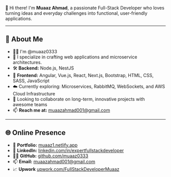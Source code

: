 👋 Hi there! I'm **Muaaz Ahmad**, a passionate Full-Stack Developer who loves turning ideas and everyday challenges into functional, user-friendly applications.

---

## 🚀 About Me

- 👨‍💻 I'm @muaaz0333
- 🎯 I specialize in crafting web applications and microservice architectures.
- 🛠 **Backend:** Node.js, NestJS
- 🎨 **Frontend:** Angular, Vue.js, React, Next.js, Bootstrap, HTML, CSS, SASS, JavaScript
- ☁️ Currently exploring: Microservices, RabbitMQ, WebSockets, and AWS Cloud Infrastructure
- 🤝 Looking to collaborate on long-term, innovative projects with awesome teams
- 📫 **Reach me at:** muaazahmad001@gmail.com

---

## 🌐 Online Presence

- 🔗 **Portfolio:** [muaaz1.netlify.app](https://muaaz1.netlify.app/)
- 💼 **LinkedIn:** [linkedin.com/in/expertfullstackdeveloper](https://www.linkedin.com/in/expertfullstackdeveloper/)
- 🧑‍💻 **GitHub:** [github.com/muaaz0333](https://github.com/muaaz0333)
- 📫 **Email:** muaazahmad001@gmail.com
- 📈 **Upwork** [upwork.com/FullStackDeveloperMuaaz](https://www.upwork.com/freelancers/~0108f3b27299c04dd4)

